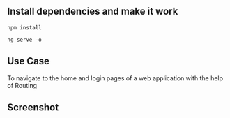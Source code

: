 ## Install dependencies and make it work

`npm install`

`ng serve -o`

## Use Case

To navigate to the home and login pages of a web application with the help of Routing


## Screenshot

